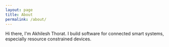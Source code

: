 ```yaml
---
layout: page
title: About
permalink: /about/
---
```


Hi there, I'm Akhilesh Thorat. I build software for connected smart systems, especially  resource constrained devices. 
